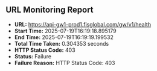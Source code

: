## URL Monitoring Report

- **URL:** https://api-gw1-prod1.fisglobal.com/gw/v1/health
- **Start Time:** 2025-07-19T16:19:18.895179
- **End Time:** 2025-07-19T16:19:19.199532
- **Total Time Taken:** 0.304353 seconds
- **HTTP Status Code:** 403
- **Status:** Failure
- **Failure Reason:** HTTP Status Code: 403
